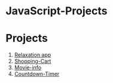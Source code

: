 # JavaScript-Projects

#  Projects
1. [Relaxation app](https://kuzzzzz.github.io/JavaScript-Projects/Relaxation-app/index.html)
2. [Shopping-Cart](https://kuzzzzz.github.io/JavaScript-Projects/Shopping-Cart-app/index.html)
3. [Movie-info](https://kuzzzzz.github.io/JavaScript-Projects/Movie-info/index.html)
4. [Countdown-Timer](https://kuzzzzz.github.io/JavaScript-Projects/Countdown-timer/index.html)